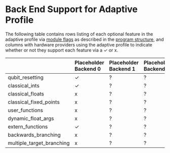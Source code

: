 # Back End Support for Adaptive Profile

The following table contains rows listing of each optional feature in the
adaptive profile via [module flags](../Adaptive_Profile.md#module-flags-metadata)
as described in the [program structure](../Adaptive_Profile.md#program-structure),
and columns with hardware providers using the adaptive profile to indicate
whether or not they support each feature via a ✓ or x.

|                           | Placeholder Backend 0 | Placeholder Backend 1 | Placeholder Backend 2 | Placeholder Backend 3 |
| :------------------------ | :-------------------- | :-------------------- | :-------------------- | :-------------------- |
| qubit_resetting           | ✓                     | ?                     | ?                     | ?                     |
| classical_ints            | ✓                     | ?                     | ?                     | ?                     |
| classical_floats          | x                     | ?                     | ?                     | ?                     |
| classical_fixed_points    | x                     | ?                     | ?                     | ?                     |
| user_functions            | x                     | ?                     | ?                     | ?                     |
| dynamic_float_args        | x                     | ?                     | ?                     | ?                     |
| extern_functions          | ✓                     | ?                     | ?                     | ?                     |
| backwards_branching       | x                     | ?                     | ?                     | ?                     |
| multiple_target_branching | x                     | ?                     | ?                     | ?                     |
